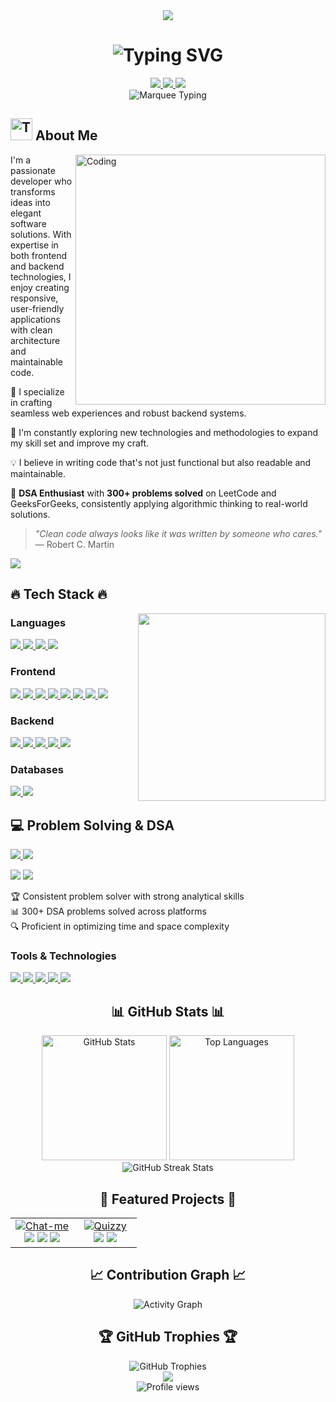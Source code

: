 <div align="center">
  <img src="https://capsule-render.vercel.app/api?type=waving&color=gradient&customColorList=2,3,30&height=200&section=header&text=Mayank%20Verma&fontSize=80&fontAlignY=35&animation=scaleIn&font=Sacramento%20Marker&fontColor=ffffff&desc=Full%20Stack%20Developer&descAlignY=60&descSize=25" />
</div>
<h1 align="center">
  <img src="https://readme-typing-svg.herokuapp.com?font=Fira+Code&size=30&duration=3000&pause=1000&color=F85D7F&center=true&vCenter=true&random=false&width=600&lines=Full+Stack+Developer;Problem+Solver;Code+Enthusiast;Creative+Thinker" alt="Typing SVG" />
</h1>

<div align="center">
  <a href="mailto:mayank.msverma@gmail.com">
    <img src="https://img.shields.io/badge/Email-mayank.msverma%40gmail.com-D14836?style=for-the-badge&logo=gmail&logoColor=white"/>
  </a>
  <a href="https://github.com/MayankV004">
    <img src="https://img.shields.io/badge/GitHub-MayankV004-181717?style=for-the-badge&logo=github&logoColor=white"/>
  </a>
  <a href="https://www.linkedin.com/in/mayank-verma-3226b52a6/">
    <img src="https://img.shields.io/badge/LinkedIn-Connect-0A66C2?style=for-the-badge&logo=linkedin&logoColor=white"/>
  </a>
</div>

<!-- Marquee effect using HTML -->
<div align="center">
  <img src="https://readme-typing-svg.demolab.com?font=Fira+Code&size=18&duration=2000&pause=1000&color=36BCF7FF&center=true&vCenter=true&width=850&lines=Passionate+about+clean+code+and+elegant+solutions;Full-stack+developer+specializing+in+MERN+stack;Always+exploring+new+technologies+and+methodologies" alt="Marquee Typing" />
</div>

## <img src="https://raw.githubusercontent.com/Tarikul-Islam-Anik/Animated-Fluent-Emojis/master/Emojis/People/Technologist.png" alt="Technologist" width="35" height="35" /> About Me

<img align="right" alt="Coding" width="400" src="https://user-images.githubusercontent.com/74038190/229223263-cf2e4b07-2615-4f87-9c38-e37600f8381a.gif" />

I'm a passionate developer who transforms ideas into elegant software solutions. With expertise in both frontend and backend technologies, I enjoy creating responsive, user-friendly applications with clean architecture and maintainable code.

🚀 I specialize in crafting seamless web experiences and robust backend systems.

🌱 I'm constantly exploring new technologies and methodologies to expand my skill set and improve my craft.

💡 I believe in writing code that's not just functional but also readable and maintainable.

🧩 **DSA Enthusiast** with **300+ problems solved** on LeetCode and GeeksForGeeks, consistently applying algorithmic thinking to real-world solutions.

> *"Clean code always looks like it was written by someone who cares."* — Robert C. Martin

<div align="left">
  <a href="mailto:mayank.msverma@gmail.com">
    <img src="https://img.shields.io/badge/Email-Contact%20Me-D14836?style=for-the-badge&logo=gmail&logoColor=white"/>
  </a>
</div>

## 🔥 Tech Stack 🔥

<img align="right" src="https://github.com/mayankchaudhary26/Cool-Readme-ideas/raw/master/data/octocat/daftpunktocat-thomas.gif" height="300px"/>

### Languages
<p align="left">
  <a href="https://www.java.com/">
    <img src="https://img.shields.io/badge/Java-%23ED8B00.svg?style=for-the-badge&logo=java&logoColor=white"/>
  </a>
  <a href="https://en.cppreference.com/w/">
    <img src="https://img.shields.io/badge/C++-00599C?style=for-the-badge&logo=c%2B%2B&logoColor=white"/>
  </a>
  <a href="https://www.python.org/">
    <img src="https://img.shields.io/badge/Python-3776AB?style=for-the-badge&logo=python&logoColor=white"/>
  </a>
  <a href="https://developer.mozilla.org/en-US/docs/Web/JavaScript">
    <img src="https://img.shields.io/badge/JavaScript-F7DF1E?style=for-the-badge&logo=javascript&logoColor=black"/>
  </a>
</p>

### Frontend
<p align="left">
  <a href="https://reactjs.org/">
    <img src="https://img.shields.io/badge/React-61DAFB?style=for-the-badge&logo=react&logoColor=black"/>
  </a>
  <a href="https://developer.mozilla.org/en-US/docs/Web/HTML">
    <img src="https://img.shields.io/badge/HTML5-E34F26?style=for-the-badge&logo=html5&logoColor=white"/>
  </a>
  <a href="https://developer.mozilla.org/en-US/docs/Web/CSS">
    <img src="https://img.shields.io/badge/CSS3-1572B6?style=for-the-badge&logo=css3&logoColor=white"/>
  </a>
  <a href="https://tailwindcss.com/">
    <img src="https://img.shields.io/badge/Tailwind_CSS-38B2AC?style=for-the-badge&logo=tailwind-css&logoColor=white"/>
  </a>
  <a href="https://getbootstrap.com/">
    <img src="https://img.shields.io/badge/Bootstrap-7952B3?style=for-the-badge&logo=bootstrap&logoColor=white"/>
  </a>
  <a href="https://reactrouter.com/">
    <img src="https://img.shields.io/badge/React_Router-CA4245?style=for-the-badge&logo=react-router&logoColor=white"/>
  </a>
  <a href="https://redux-toolkit.js.org/">
    <img src="https://img.shields.io/badge/Redux_Toolkit-764ABC?style=for-the-badge&logo=redux&logoColor=white"/>
  </a>
  <a href="https://github.com/pmndrs/zustand">
    <img src="https://img.shields.io/badge/Zustand-FF4154?style=for-the-badge&logo=react&logoColor=white"/>
  </a>
</p>

### Backend
<p align="left">
  <a href="https://nodejs.org/">
    <img src="https://img.shields.io/badge/Node.js-339933?style=for-the-badge&logo=nodedotjs&logoColor=white"/>
  </a>
  <a href="https://expressjs.com/">
    <img src="https://img.shields.io/badge/Express.js-000000?style=for-the-badge&logo=express&logoColor=white"/>
  </a>
  <a href="https://jwt.io/">
    <img src="https://img.shields.io/badge/JWT-000000?style=for-the-badge&logo=JSON%20web%20tokens&logoColor=white"/>
  </a>
  <a href="https://mongoosejs.com/">
    <img src="https://img.shields.io/badge/Mongoose-880000?style=for-the-badge&logo=mongodb&logoColor=white"/>
  </a>
  <a href="https://socket.io/">
    <img src="https://img.shields.io/badge/Socket.io-010101?style=for-the-badge&logo=socket.io&logoColor=white"/>
  </a>
</p>

### Databases
<p align="left">
  <a href="https://www.mongodb.com/">
    <img src="https://img.shields.io/badge/MongoDB-47A248?style=for-the-badge&logo=mongodb&logoColor=white"/>
  </a>
  <a href="https://www.mysql.com/">
    <img src="https://img.shields.io/badge/MySQL-4479A1?style=for-the-badge&logo=mysql&logoColor=white"/>
  </a>
</p>

## 💻 Problem Solving & DSA

<p align="left">
  <a href="https://leetcode.com/Mayank004/">
    <img src="https://img.shields.io/badge/LeetCode-300%2B_Problems-FFA116?style=for-the-badge&logo=leetcode&logoColor=white"/>
  </a>
  <a href="https://auth.geeksforgeeks.org/user/mayankmvw3x/">
    <img src="https://img.shields.io/badge/GeeksforGeeks-2F8D46?style=for-the-badge&logo=geeksforgeeks&logoColor=white"/>
  </a>
</p>

<p align="left">
  <img src="https://img.shields.io/badge/Data_Structures-Advanced-blue?style=for-the-badge" />
<!--   <img src="https://img.shields.io/badge/Algorithms-Expert-green?style=for-the-badge" /> -->
  <img src="https://img.shields.io/badge/Dynamic_Programming-Proficient-purple?style=for-the-badge" />
</p>

<p align="left">
  🏆 Consistent problem solver with strong analytical skills
  <br>
  📊 300+ DSA problems solved across platforms
  <br>
  🔍 Proficient in optimizing time and space complexity
</p>

### Tools & Technologies
<p align="left">
  <a href="https://code.visualstudio.com/">
    <img src="https://img.shields.io/badge/VS_Code-007ACC?style=for-the-badge&logo=visual-studio-code&logoColor=white"/>
  </a>
  <a href="https://git-scm.com/">
    <img src="https://img.shields.io/badge/Git-F05032?style=for-the-badge&logo=git&logoColor=white"/>
  </a>
  <a href="https://github.com/">
    <img src="https://img.shields.io/badge/GitHub-181717?style=for-the-badge&logo=github&logoColor=white"/>
  </a>
  <a href="https://www.postman.com/">
    <img src="https://img.shields.io/badge/Postman-FF6C37?style=for-the-badge&logo=Postman&logoColor=white"/>
  </a>
  <a href="https://www.linux.org/">
    <img src="https://img.shields.io/badge/Linux-FCC624?style=for-the-badge&logo=linux&logoColor=black"/>
  </a>
</p>

<div align="center">
  <h2>📊 GitHub Stats 📊</h2>
</div>

<div align="center">
  <img src="https://github-readme-stats.vercel.app/api?username=MayankV004&show_icons=true&theme=radical&border_radius=10&hide_border=true&bg_color=0D1117" alt="GitHub Stats" height="200"/>
  <img src="https://github-readme-stats.vercel.app/api/top-langs/?username=MayankV004&layout=compact&theme=radical&border_radius=10&hide_border=true&bg_color=0D1117" alt="Top Languages" height="200"/>
</div>

<div align="center">
  <img src="https://github-readme-streak-stats.herokuapp.com/?user=MayankV004&theme=radical&hide_border=true&background=0D1117" alt="GitHub Streak Stats"/>
</div>

<div align="center">
  <h2>🚀 Featured Projects 🚀</h2>

  <table border="0" cellspacing="0" cellpadding="0">
    <tr>
      <td align="center" width="50%">
        <a href="https://github.com/MayankV004/Chat-me">
          <img src="https://github-readme-stats.vercel.app/api/pin/?username=MayankV004&repo=Chat-me&theme=radical&border_radius=10&hide_border=true&bg_color=0D1117&show_description=true" alt="Chat-me"/>
        </a>
        <br>
        <div align="center">
          <img src="https://img.shields.io/badge/Real--time_Chat-FF4154?style=flat-square&logoColor=white"/>
          <img src="https://img.shields.io/badge/MERN_Stack-00ADD8?style=flat-square&logoColor=white"/>
          <img src="https://img.shields.io/badge/Socket.io-010101?style=flat-square&logo=socket.io&logoColor=white"/>
        </div>
      </td>
      <td align="center" width="50%">
        <a href="https://github.com/MayankV004/Quizzy">
          <img src="https://github-readme-stats.vercel.app/api/pin/?username=MayankV004&repo=Quizzy&theme=radical&border_radius=10&hide_border=true&bg_color=0D1117&show_description=true" alt="Quizzy"/>
        </a>
        <br>
        <div align="center">
          <img src="https://img.shields.io/badge/Interactive_Quizzes-5E5CE6?style=flat-square&logoColor=white"/>
          <img src="https://img.shields.io/badge/React-61DAFB?style=flat-square&logo=react&logoColor=black"/>
        </div>
      </td>
    </tr>
  </table>
</div>

<div align="center">
  <h2>📈 Contribution Graph 📈</h2>
  <img alt="Activity Graph" src="https://github-readme-activity-graph.vercel.app/graph?username=MayankV004&theme=rogue&hide_border=true" />
</div>

<div align="center">
  <h2>🏆 GitHub Trophies 🏆</h2>
  <img src="https://github-profile-trophy.vercel.app/?username=MayankV004&theme=radical&no-frame=true&no-bg=true&column=7" alt="GitHub Trophies" />
</div>

<div align="center">
  <img src="https://capsule-render.vercel.app/api?type=waving&color=gradient&height=120&section=footer" />
</div>

<div align="center">
  <img src="https://komarev.com/ghpvc/?username=MayankV004&style=for-the-badge&color=blueviolet" alt="Profile views" />
</div>

